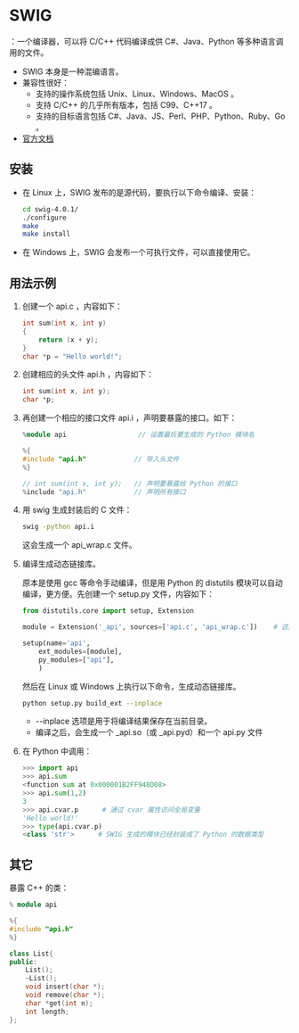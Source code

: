 # SWIG

：一个编译器，可以将 C/C++ 代码编译成供 C#、Java、Python 等多种语言调用的文件。
- SWIG 本身是一种混编语言。
- 兼容性很好：
  - 支持的操作系统包括 Unix、Linux、Windows、MacOS 。
  - 支持 C/C++ 的几乎所有版本，包括 C99、C++17 。
  - 支持的目标语言包括 C#、Java、JS、Perl、PHP、Python、Ruby、Go 。
- [官方文档](http://www.swig.org/Doc4.0/Contents.html)

## 安装

- 在 Linux 上，SWIG 发布的是源代码，要执行以下命令编译、安装：
    ```sh
    cd swig-4.0.1/
    ./configure
    make
    make install
    ```
- 在 Windows 上，SWIG 会发布一个可执行文件，可以直接使用它。

## 用法示例

1. 创建一个 api.c ，内容如下：
    ```cpp
    int sum(int x, int y)
    {
        return (x + y);
    }
    char *p = "Hello world!";
    ```

2. 创建相应的头文件 api.h ，内容如下：
    ```cpp
    int sum(int x, int y);
    char *p;
    ```

3. 再创建一个相应的接口文件 api.i ，声明要暴露的接口。如下：
    ```cpp
    %module api                  // 设置最后要生成的 Python 模块名

    %{
    #include "api.h"            // 导入头文件
    %}

    // int sum(int x, int y);   // 声明要暴露给 Python 的接口
    %include "api.h"            // 声明所有接口
    ```

4. 用 swig 生成封装后的 C 文件：
    ```sh
    swig -python api.i
    ```
    这会生成一个 api_wrap.c 文件。

5. 编译生成动态链接库。

    原本是使用 gcc 等命令手动编译，但是用 Python 的 distutils 模块可以自动编译，更方便。先创建一个 setup.py 文件，内容如下：
    ```py
    from distutils.core import setup, Extension

    module = Extension('_api', sources=['api.c', 'api_wrap.c'])    # 这里要在模块名之前加上 _ 前缀

    setup(name='api',
        ext_modules=[module],
        py_modules=["api"],
        )
    ```
    然后在 Linux 或 Windows 上执行以下命令，生成动态链接库。
    ```sh
    python setup.py build_ext --inplace
    ```
    - --inplace 选项是用于将编译结果保存在当前目录。
    - 编译之后，会生成一个 _api.so（或 _api.pyd）和一个 api.py 文件


6.  在 Python 中调用：
    ```py
    >>> import api
    >>> api.sum
    <function sum at 0x000001B2FF948D08>
    >>> api.sum(1,2)
    3
    >>> api.cvar.p      # 通过 cvar 属性访问全局变量
    'Hello world!'
    >>> type(api.cvar.p)
    <class 'str'>      # SWIG 生成的模块已经封装成了 Python 的数据类型
    ```

## 其它

暴露 C++ 的类：
```cpp
% module api

%{
#include "api.h"
%}

class List{
public:
    List();
    ~List();
    void insert(char *);
    void remove(char *);
    char *get(int n);
    int length;
};
```
